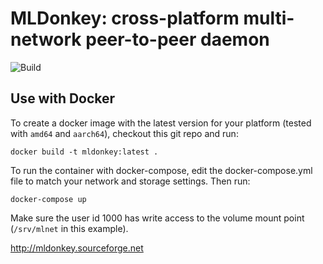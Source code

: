 # MLDonkey: cross-platform multi-network peer-to-peer daemon

![Build](https://github.com/ygrek/mldonkey/workflows/Build/badge.svg?branch=master)

## Use with Docker

To create a docker image with the latest version for your platform (tested with `amd64` and `aarch64`), checkout this git repo and run:


```
docker build -t mldonkey:latest .
```

To run the container with docker-compose, edit the docker-compose.yml file to match your network and storage settings. Then run:

```
docker-compose up
```

Make sure the user id 1000 has write access to the volume mount point (`/srv/mlnet` in this example).


http://mldonkey.sourceforge.net
